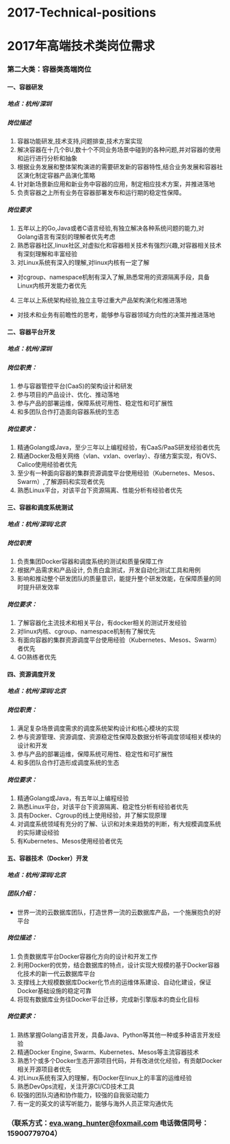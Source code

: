 # 2017-Technical-positions
# 2017年高端技术类岗位需求
###  第二大类：容器类高端岗位
####  一、容器研发
##### 地点：杭州/深圳
##### 岗位描述
1. 容器功能研发,技术支持,问题排查,技术方案实现
2. 解决容器在十几个BU,数十个不同业务场景中碰到的各种问题,并对容器的使用和运行进行分析和抽象 
3. 根据业务发展和整体架构演进的需要研发新的容器特性,结合业务发展和容器社区演化制定容器产品演化策略 
4. 针对新场景新应用和新业务中容器的应用，制定相应技术方案，并推进落地 
5. 负责容器之上所有业务在容器部署发布和运行期的稳定性保障。
##### 岗位要求
1. 五年以上的Go,Java或者C语言经验,有独立解决各种系统问题的能力,对Golang语言有深刻的理解者优先考虑 
2. 熟悉容器社区,linux社区,对虚拟化和容器相关技术有强烈兴趣,对容器相关技术有深刻理解和丰富经验 
3. 对Linux系统有深入的理解,对linux内核有一定了解
*  对cgroup、namespace机制有深入了解,熟悉常用的资源隔离手段，具备Linux内核开发能力者优先
4. 三年以上系统架构经验,独立主导过重大产品架构演化和推进落地
*  对技术和业务有前瞻性的思考，能够参与容器领域方向性的决策并推进落地
####  二、容器平台开发
##### 地点：杭州/深圳
##### 岗位职责： 
1. 参与容器管控平台(CaaS)的架构设计和研发 
2. 参与项目的产品设计、优化、推动落地 
3. 参与产品的部署运维，保障系统可用性、稳定性和可扩展性 
4. 和多团队合作打造面向容器系统的生态
##### 岗位要求：
1. 精通Golang或Java，至少三年以上编程经验，有CaaS/PaaS研发经验者优先 
2. 精通Docker及相关网络（vlan、vxlan、overlay）、存储方案实现，有OVS、Calico使用经验者优先 
3. 至少有一种面向容器的集群资源调度平台使用经验（Kubernetes、Mesos、Swarm）,了解源码和实现者优先 
4. 熟悉Linux平台，对该平台下资源隔离、性能分析有经验者优先 
####  三、容器和调度系统测试
##### 地点：杭州/深圳/北京
##### 岗位职责 
1. 负责集团Docker容器和调度系统的测试和质量保障工作 
2. 根据产品需求和产品设计, 负责白盒测试，开发自动化测试工具和用例 
3. 影响和推动整个研发团队的质量意识，能提升整个研发效能，在保障质量的同时提升研发效率
##### 岗位要求：
1. 了解容器化主流技术和相关平台，有docker相关的测试开发经验
2. 对linux内核、cgroup、namespace机制有了解优先 
3. 有面向容器的集群资源调度平台使用经验（Kubernetes、Mesos、Swarm）者优先 
4. GO熟练者优先
####  四、资源调度开发
##### 地点：杭州/深圳/北京
##### 岗位职责： 
1. 满足复杂场景调度需求的调度系统架构设计和核心模块的实现 
2. 参与资源管理、资源调度、资源稳定性保障及数据分析等调度领域相关模块的设计和开发 
3. 参与产品的部署运维，保障系统可用性、稳定性和可扩展性 
4. 和多团队合作打造形成调度系统的生态
##### 岗位要求：
1. 精通Golang或Java，有五年以上编程经验 
2. 熟悉Linux平台，对该平台下资源隔离、稳定性分析有经验者优先 
3. 具有Docker、Cgroup的线上使用经验，并了解实现原理 
4. 对调度系统领域有充分的了解、认识和对未来趋势的判断，有大规模调度系统的实际建设经验 
5. 有Kubernetes、Mesos使用经验者优先 
####  五、容器技术（Docker）开发
##### 地点：杭州/深圳/北京
##### 团队介绍：
*  世界一流的云数据库团队，打造世界一流的云数据库产品，一个施展抱负的好平台
##### 岗位描述：
1. 负责数据库平台Docker容器化方向的设计和开发工作
2. 利用Docker的优势，结合数据库的特点，设计实现大规模的基于Docker容器化技术的新一代云数据库平台
3. 支撑线上大规模数据库Docker化节点的运维体系建设、自动化建设，保证Docker基础设施的稳定可靠
4. 将现有数据库业务往Docker平台迁移，完成新引擎版本的商业化目标
##### 岗位要求：
1. 熟练掌握Golang语言开发，具备Java、Python等其他一种或多种语言开发经验
2. 精通Docker Engine, Swarm、Kubernetes、Mesos等主流容器技术
3. 熟悉1个或多个Docker生态开源项目代码，并有改进优化经验，有贡献Docker相关开源项目者优先
4. 对Linux系统有深入的理解，有Docker在linux上的丰富的运维经验
5. 熟悉DevOps流程，关注开源CI/CD技术工具
6. 较强的团队沟通和协作能力，较强的自我驱动能力
7. 有一定的英文的读写听能力，能够与海外人员正常沟通优先
### （联系方式：eva.wang_hunter@foxmail.com  电话微信同号：15900779704）


